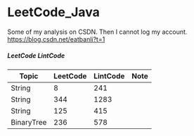# LeetCode_Java

Some of my analysis on CSDN. Then I cannot log my account.
https://blog.csdn.net/eatbanli?t=1

##### LeetCode  LintCode
| Topic | LeetCode | LintCode| Note |
|------|--------|----------|-------------|
| String | 8 | 241 | |
| String | 344 | 1283 |  |
| String | 125 | 415 |  |
| BinaryTree | 236 | 578 |  |


